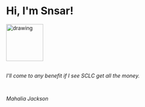<h1>Hi, I'm Snsar!</h1> <img src="https://acegif.com/wp-content/uploads/2021/4fh5wi/pepefrg-21.gif" alt="drawing"  height = "100"/> <br> <br> <p><i>I'll come to any benefit if I see SCLC get all the money.</i></p> <br> <p><i>Mahalia Jackson</i></p>